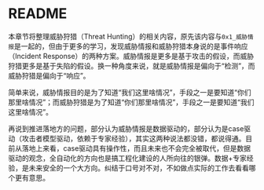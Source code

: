 # README

本章节将整理威胁狩猎（Threat Hunting）的相关内容，原先该内容与`0x1_威胁情报`是一起的，但由于更多的学习，发现威胁情报和威胁狩猎本身说的是事件响应（Incident Response）的两种方案。威胁情报是更多是基于攻击的假设，而威胁狩猎更多是基于失陷的假设。换一种角度来说，就是威胁情报是偏向于“检测”，而威胁狩猎是偏向于“响应”。

简单来说，威胁情报目的是为了知道“我们这里啥情况”，手段之一是要知道“你们那里啥情况”；而威胁狩猎是为了知道“你们那里啥情况”，手段之一是要知道“我们这里啥情况”。

再说到推进落地方的问题，部分认为威胁情报是数据驱动的，部分认为是case驱动（攻击者模型驱动，依赖于专家经验），其实这两种说法都没错，都说得通。目前从落地上来看，case驱动具有操作性，而且未来也不会完全被取代，但是数据驱动的观念，全自动化的方向也是搞工程化建设的人所向往的银弹。数据+专家经验，是未来安全的一个大方向。纠结于口号对不对，不如做点实际的工作去看看哪个更有意思。

